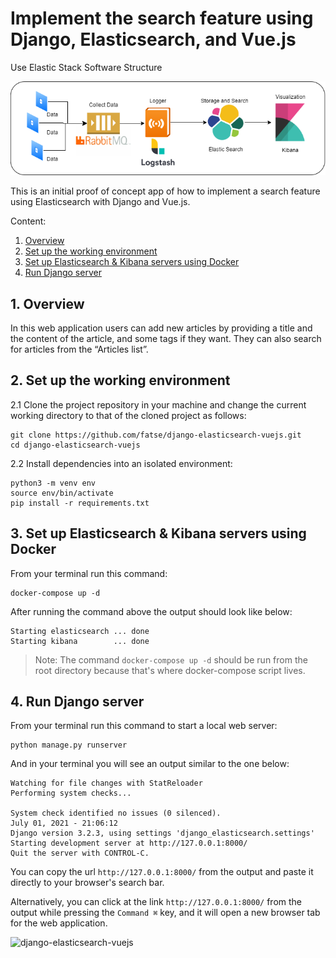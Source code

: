 # Implement the search feature using Django, Elasticsearch, and Vue.js 

Use Elastic Stack Software Structure

![](./doc/ELK.png)

This is an initial proof of concept app of how to implement a search feature using Elasticsearch with Django and Vue.js.

Content:
1. [Overview](#1-overview)
2. [Set up the working environment](#2-set-up-the-working-environment)
3. [Set up Elasticsearch & Kibana servers using Docker](#3-set-up-elasticsearch--kibana-servers-using-docker)
4. [Run Django server](#4-run-django-server)


## 1. Overview

In this web application users can add new articles by providing a title and the content of the 
article, and some tags if they want. They can also search for articles from the “Articles list”.

## 2. Set up the working environment

2.1 Clone the project repository in your machine and change the current working directory to that of the cloned project as follows:

```commandline
git clone https://github.com/fatse/django-elasticsearch-vuejs.git
cd django-elasticsearch-vuejs
```

2.2 Install dependencies into an isolated environment:

```commandline
python3 -m venv env
source env/bin/activate
pip install -r requirements.txt
```

## 3. Set up Elasticsearch & Kibana servers using Docker

From your terminal run this command:

```commandline
docker-compose up -d 
```

After running the command above the output should look like below:

```commandline
Starting elasticsearch ... done
Starting kibana        ... done
```

> Note: The command `docker-compose up -d` should be run from the root directory because that's where 
> docker-compose script lives.

## 4. Run Django server

From your terminal run this command to start a local web server: 

```commandline
python manage.py runserver
```

And in your terminal you will see an output similar to the one below:

```commandline
Watching for file changes with StatReloader
Performing system checks...

System check identified no issues (0 silenced).
July 01, 2021 - 21:06:12
Django version 3.2.3, using settings 'django_elasticsearch.settings'
Starting development server at http://127.0.0.1:8000/
Quit the server with CONTROL-C.
```

You can copy the url `http://127.0.0.1:8000/` from the output and paste it directly to your browser's search bar.

Alternatively, you can click at the link `http://127.0.0.1:8000/` from the output while pressing the `Command ⌘` key, and it
will open a new browser tab for the web application.

![django-elasticsearch-vuejs](img/demo.gif "django-elasticsearch-vuejs")


